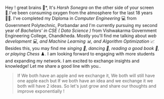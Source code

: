 Hey ! great brains 👋*, It's *Harsh Sonegra* on the other side of your screen 📱.I've been consuming oxygen from the atmosphere for the last 18 years 🧑‍🎓. I've completed my Diploma in *Computer Engineering*  💻 from Government Polytechnic, Porbandar and I'm currently pursuing my second year of *Bachelors' in CSE ( Data Science )* from Vishwakarma Government Engineering College, Chandkheda. Mostly you'll find me talking about *web development 💻, and Machine Learning 📊, and Algorithm Optimization* 📈 Besides this, you may find me *singing 🎤, dancing 🕺, reading a good book 📖, or playing Chess* ♟️. I am looking forward to engaging with more students and expanding my network. I am excited to exchange insights and knowledge! Let me share a good line with you..

> If We both have an apple and we exchange it, We both will still have one apple each but If we both have an idea and we exchange it we both will have 2 ideas. So let's just grow and share our thoughts and improve exponentially !
